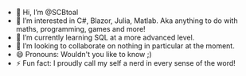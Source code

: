 - 👋 Hi, I’m @SCBtoal
- 👀 I’m interested in C#, Blazor, Julia, Matlab. Aka anything to do with maths, programming, games and more! 
- 🌱 I’m currently learning SQL at a more advanced level.
- 💞️ I’m looking to collaborate on nothing in particular at the moment.
- 😄 Pronouns: Wouldn't you like to know ;)
- ⚡ Fun fact: I proudly call my self a nerd in every sense of the word!

<!---
SCBtoal/SCBtoal is a ✨ special ✨ repository because its `README.md` (this file) appears on your GitHub profile.
You can click the Preview link to take a look at your changes.
--->
